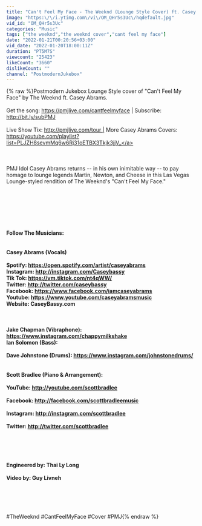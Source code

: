 ```yaml
---
title: "Can't Feel My Face - The Weeknd (Lounge Style Cover) ft. Casey Abrams"
image: "https:\/\/i.ytimg.com\/vi\/OM_QHr5s3Uc\/hqdefault.jpg"
vid_id: "OM_QHr5s3Uc"
categories: "Music"
tags: ["the weeknd","the weeknd cover","cant feel my face"]
date: "2022-01-21T00:20:56+03:00"
vid_date: "2022-01-20T18:00:11Z"
duration: "PT5M7S"
viewcount: "25423"
likeCount: "3660"
dislikeCount: ""
channel: "PostmodernJukebox"
---
```

{% raw %}Postmodern Jukebox Lounge Style cover of &quot;Can't Feel My Face&quot; by The Weeknd ft. Casey Abrams.<br /><br />Get the song: <a rel="nofollow" target="blank" href="https://pmjlive.com/cantfeelmyface">https://pmjlive.com/cantfeelmyface</a> | Subscribe: <a rel="nofollow" target="blank" href="http://bit.ly/subPMJ">http://bit.ly/subPMJ</a><br /><br />Live Show Tix:  <a rel="nofollow" target="blank" href="http://pmjlive.com/tour |">http://pmjlive.com/tour |</a> More Casey Abrams Covers: <a rel="nofollow" target="blank" href="https://youtube.com/playlist?list=PLJZH8sevmMq6w6Rj31oETBX3Tkjk3jjV_">https://youtube.com/playlist?list=PLJZH8sevmMq6w6Rj31oETBX3Tkjk3jjV_</a><br /><br /><br /><br />PMJ Idol Casey Abrams returns -- in his own inimitable way -- to pay homage to lounge legends Martin, Newton, and Cheese in this Las Vegas Lounge-styled rendition of The Weeknd's &quot;Can't Feel My Face.&quot;<br /><br /><br /><br />____________________________________________<br /><br /><br /><br />Follow The Musicians:<br /><br /><br />Casey Abrams (Vocals)<br /><br />Spotify: <a rel="nofollow" target="blank" href="https://open.spotify.com/artist/caseyabrams">https://open.spotify.com/artist/caseyabrams</a><br />Instagram: <a rel="nofollow" target="blank" href="http://instagram.com/Caseybassy">http://instagram.com/Caseybassy</a><br />Tik Tok: <a rel="nofollow" target="blank" href="https://vm.tiktok.com/nt4qWW/">https://vm.tiktok.com/nt4qWW/</a><br />Twitter: <a rel="nofollow" target="blank" href="http://twitter.com/caseybassy">http://twitter.com/caseybassy</a><br />Facebook: <a rel="nofollow" target="blank" href="https://www.facebook.com/iamcaseyabrams">https://www.facebook.com/iamcaseyabrams</a><br />Youtube: <a rel="nofollow" target="blank" href="https://www.youtube.com/caseyabramsmusic">https://www.youtube.com/caseyabramsmusic</a><br />Website: CaseyBassy.com<br /><br /><br /><br />Jake Chapman (Vibraphone): <a rel="nofollow" target="blank" href="https://www.instagram.com/chappymilkshake">https://www.instagram.com/chappymilkshake</a><br />Ian Solomon (Bass):<br /><br />Dave Johnstone (Drums): <a rel="nofollow" target="blank" href="https://www.instagram.com/johnstonedrums/">https://www.instagram.com/johnstonedrums/</a><br /><br /><br />Scott Bradlee (Piano &amp; Arrangement):<br /><br />YouTube: <a rel="nofollow" target="blank" href="http://youtube.com/scottbradlee">http://youtube.com/scottbradlee</a><br /><br />Facebook: <a rel="nofollow" target="blank" href="http://facebook.com/scottbradleemusic">http://facebook.com/scottbradleemusic</a><br /><br />Instagram: <a rel="nofollow" target="blank" href="http://instagram.com/scottbradlee">http://instagram.com/scottbradlee</a><br /><br />Twitter: <a rel="nofollow" target="blank" href="http://twitter.com/scottbradlee">http://twitter.com/scottbradlee</a><br /><br /><br /><br /><br /><br />Engineered by: Thai Ly Long<br /><br />Video by: Guy Livneh<br /><br />____________________________________________<br /><br /><br /><br />#TheWeeknd #CantFeelMyFace #Cover #PMJ{% endraw %}
